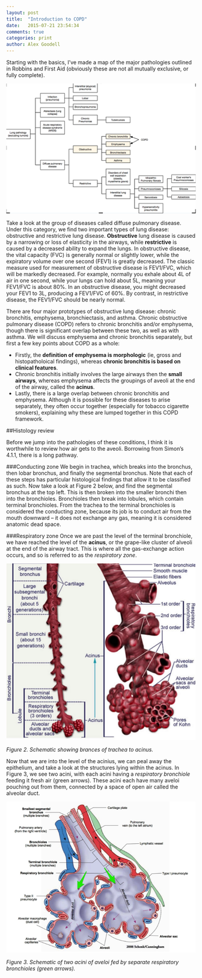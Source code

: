 ```yaml
---
layout: post
title:  "Introduction to COPD"
date:   2015-07-21 23:54:34
comments: true
categories: print
author: Alex Goodell
---
```


Starting with the basics, I’ve made a map of the major pathologies outlined in Robbins and First Aid (obviously these are not all mutually exclusive, or fully complete). 

<img src="/assets/copd_map.png">

Take a look at the group of diseases called diffuse pulmonary disease. Under this category, we find two important types of lung disease: obstructive and restrictive lung disease. **Obstructive** lung disease is caused by a narrowing or loss of elasticity in the airways, while **restrictive** is caused by a decreased ability to expand the lungs. In obstructive disease, the vital capacity (FVC) is generally normal or slightly lower, while the expiratory volume over one second (FEV1) is greatly decreased. The classic measure used for measurement of obstructive disease is FEV1/FVC, which will be markedly decreased. For example, normally you exhale about 4L of air in one second, while your lungs can hold about 5L, meaning your FEV1/FVC is about 80%. In an obstructive disease, you might decreased your FEV1 to 3L, producing a FEV1/FVC of 60%. By contrast, in restrictive disease, the FEV1/FVC should be nearly normal. 

There are four major prototypes of obstructive lung disease: chronic bronchitis, emphysema, bronchiectasis, and asthma. Chronic obstructive pulmonary disease (COPD) refers to chronic bronchitis and/or emphysema, though there is significant overlap between these two, as well as with asthma. We will discuss emphysema and chronic bronchitis separately, but first a few key points about COPD as a whole:

* Firstly, the **definition of emphysema is morphologic** (ie, gross and histopatholoical findings), whereas **chronic bronchitis is based on clinical features**.
* Chronic bronchitis initially involves the large airways then the **small airways**, whereas emphysema affects the groupings of aveoli at the end of the airway, called the **acinus**. 
* Lastly, there is a large overlap between chronic bronchitis and emphysema. Although it is possible for these diseases to arise separately, they often occur together (especially for tobacco cigarette smokers), explaining why these are lumped together in this COPD framework.


##Histology review

Before we jump into the pathologies of these conditions, I think it is worthwhile to review how air gets to the aveoli. Borrowing from Simon’s 4.1.1, there is a long pathway. 

###Conducting zone
We begin in trachea, which breaks into the bronchus, then lobar bronchus, and finally the segmental bronchus. Note that each of these steps has particular histological findings that allow it to be classified as such. Now take a look at Figure 2 below, and find the segmental bronchus at the top left. This is then broken into the smaller bronchi then into the bronchioles. Bronchioles then break into lobules, which contain terminal bronchioles. From the trachea to the terminal bronchioles is considered the conducting zone, because its job is to conduct air from the mouth downward – it does not exchange any gas, meaning it is considered anatomic dead space.

###Respiratory zone
Once we are past the level of the terminal bronchiole, we have reached the level of the **acinus**, or the grape-like cluster of alveoli at the end of the airway tract. This is where all the gas-exchange action occurs, and so is referred to as the *respiratory zone*. 

<img src="/assets/resp_tree.png" class="medium">


*Figure 2. Schematic showing brances of trachea to acinus.*

Now that we are into the level of the acinius, we can peal away the epithelium, and take a look at the structures lying within the acinus. In Figure 3, we see two acini, with each acini having a *respiratory bronchiole* feeding it fresh air (green arrows). These acini each have many aveloi pouching out from them, connected by a space of open air called the alveolar duct. 

<img src="/assets/acc.png" class="medium">


*Figure 3. Schematic of two acini of aveloi fed by separate 
respiratory bronchioles (green arrows).*

